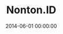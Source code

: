 ---
layout: inner
position: left
title: 'Nonton.ID'
lead_text: 'Tried to create a website interface mimicking the then Twitch web platform.'
tags: ['HTML, CSS', 'Bootstrap', 'JS']
featured_image: ['/img/posts/nonton.png']
date: 2014-06-01 00:00:00
categories: ['Web Design']
project_link: ''
button_icon: ''
button_text: ''
order: 5
visible: 0
company: 'Just for fun'
---